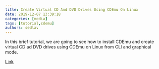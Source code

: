 ```yaml
---
title: Create Virtual CD And DVD Drives Using CDEmu On Linux
date: 2019-12-07 13:39:18
categories: [media]
tags: [tutorial,cdemu]
authors: sedlav
---
```


In this brief tutorial, we are going to see how to install CDEmu and create virtual CD ad DVD drives using CDEmu on Linux from CLI and graphical mode.

[Link](https://www.ostechnix.com/create-virtual-cd-and-dvd-drives-using-cdemu-in-ubuntu-12-10-linuxmint-14/)
